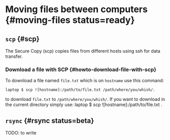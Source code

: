 # Moving files between computers  {#moving-files status=ready}

## `scp` {#scp}

The Secure Copy (scp) copies files from different hosts using ssh for data transfer.


### Download a file with SCP {#howto-download-file-with-scp}
To download a file named `file.txt` which is on `hostname` use this command:

    laptop $ scp ![hostname]:/path/to/file.txt /path/where/you/whish/.

to download `file.txt` to `/path/where/you/whish/`. If you want to download in the current directory simply use:
    laptop $ scp ![hostname]:/path/to/file.txt .

## `rsync` {#rsync status=beta}

TODO: to write
